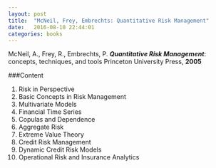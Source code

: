 ```yaml
---
layout: post
title:  "McNeil, Frey, Embrechts: Quantitative Risk Management"
date:   2016-08-10 22:44:01
categories: books
---
```


McNeil, A., Frey, R., Embrechts, P.
**_Quantitative Risk Management_**: concepts, techniques, and tools
Princeton University Press, **2005**

###Content

1. Risk in Perspective
2. Basic Concepts in Risk Management
3. Multivariate Models
4. Financial Time Series
5. Copulas and Dependence
6. Aggregate Risk
7. Extreme Value Theory
8. Credit Risk Management
9. Dynamic Credit Risk Models
10. Operational Risk and Insurance Analytics

